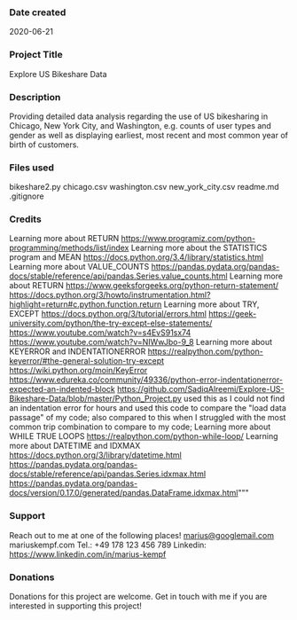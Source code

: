 ### Date created
2020-06-21

### Project Title
Explore US Bikeshare Data

### Description
Providing detailed data analysis regarding the use of US bikesharing in Chicago, New York City, and Washington, e.g. counts of user types and gender as well as displaying earliest, most recent and most common year of birth of customers. 

### Files used
bikeshare2.py
chicago.csv
washington.csv
new_york_city.csv
readme.md
.gitignore

### Credits
Learning more about RETURN
	https://www.programiz.com/python-programming/methods/list/index
Learning more about the STATISTICS program and MEAN
	https://docs.python.org/3.4/library/statistics.html
Learning more about VALUE_COUNTS
	https://pandas.pydata.org/pandas-docs/stable/reference/api/pandas.Series.value_counts.html
Learning more about RETURN
	https://www.geeksforgeeks.org/python-return-statement/
	https://docs.python.org/3/howto/instrumentation.html?highlight=return#c.python.function.return
Learning more about TRY, EXCEPT
	https://docs.python.org/3/tutorial/errors.html
	https://geek-university.com/python/the-try-except-else-statements/
	https://www.youtube.com/watch?v=s4EvS91sx74
	https://www.youtube.com/watch?v=NIWwJbo-9_8
Learning more about KEYERROR and INDENTATIONERROR
	https://realpython.com/python-keyerror/#the-general-solution-try-except
	https://wiki.python.org/moin/KeyError
	https://www.edureka.co/community/49336/python-error-indentationerror-expected-an-indented-block
https://github.com/SadiqAlreemi/Explore-US-Bikeshare-Data/blob/master/Python_Project.py
		used this as I could not find an indentation error for hours and used this code to compare the "load data passage" of my code; 
		also compared to this when I struggled with the most common trip combination to compare to my code; 
Learning more about WHILE TRUE LOOPS
	https://realpython.com/python-while-loop/
Learning more about DATETIME and IDXMAX
	https://docs.python.org/3/library/datetime.html
	https://pandas.pydata.org/pandas-docs/stable/reference/api/pandas.Series.idxmax.html	
	https://pandas.pydata.org/pandas-docs/version/0.17.0/generated/pandas.DataFrame.idxmax.html"""

### Support
Reach out to me at one of the following places!
marius@googlemail.com
mariuskempf.com
Tel.: +49 178 123 456 789
Linkedin: https://www.linkedin.com/in/marius-kempf


### Donations
Donations for this project are welcome. Get in touch with me if you are interested in supporting this project!



